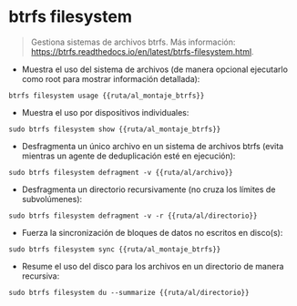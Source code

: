 # btrfs filesystem

> Gestiona sistemas de archivos btrfs.
> Más información: <https://btrfs.readthedocs.io/en/latest/btrfs-filesystem.html>.

- Muestra el uso del sistema de archivos (de manera opcional ejecutarlo como root para mostrar información detallada):

`btrfs filesystem usage {{ruta/al_montaje_btrfs}}`

- Muestra el uso por dispositivos individuales:

`sudo btrfs filesystem show {{ruta/al_montaje_btrfs}}`

- Desfragmenta un único archivo en un sistema de archivos btrfs (evita mientras un agente de deduplicación esté en ejecución):

`sudo btrfs filesystem defragment -v {{ruta/al/archivo}}`

- Desfragmenta un directorio recursivamente (no cruza los límites de subvolúmenes):

`sudo btrfs filesystem defragment -v -r {{ruta/al/directorio}}`

- Fuerza la sincronización de bloques de datos no escritos en disco(s):

`sudo btrfs filesystem sync {{ruta/al_montaje_btrfs}}`

- Resume el uso del disco para los archivos en un directorio de manera recursiva:

`sudo btrfs filesystem du --summarize {{ruta/al/directorio}}`
